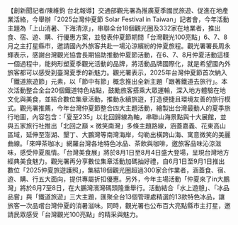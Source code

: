 【創新聞記者/陳維鈞 台北報導】交通部觀光署為推廣夏季國民旅遊、促進在地產業活絡，今舉辦「2025台灣仲夏節 Solar Festival in Taiwan」記者會，今年活動主題為「上山消暑、下海清涼」，串聯全台18個觀光圈及332家在地業者，推出食、宿、遊、購、行優惠方案，並發表仲夏節期間「台灣觀光100亮點」6、7、8月之主打星縣市，邀請國內外旅客共赴一場沁涼繽紛的仲夏旅程。觀光署署長周永輝表示，感謝台灣觀光協會長期協助推動仲夏節活動，在6、7、8月仲夏活動這樣一個過程中，能夠形塑夏季觀光活動的品牌，將活動品牌國際化，就是希望國內外旅客都可以感受到臺灣夏季的新魅力。觀光署表示，2025年台灣仲夏節首次納入「鐵道旅遊節」元素，以「節中有節」概念推出全新主題「跟著鐵道去旅行」。本次活動整合全台20個鐵道特色站點，鼓勵旅客搭乘大眾運輸，深入地方體驗在地文化與美食，並結合數位集章活動，推動永續旅遊，打造便捷且環境友善的旅行模式。觀光署推薦，今年台灣仲夏節整合四大主題活動，繪製出台灣最動人的夏季旅行地圖，內容包含：「夏至235」以北回歸線為軸，串聯山海景點與十大展館，並與五家旅行社推出「北回之巔 × 微笑南灣」多條主題路線，涵蓋嘉義、花東高山區域，延伸至澎湖、墾丁、大鵬灣等南灣海岸，勾勒出橫跨山海、寓意微笑的美麗曲線。「來呷茶咖冰」網羅台灣各地特色冰品、茶飲與咖啡，邀旅客品味沁涼滋味，感受仲夏風情。「台灣美食展」將於8月1日至8月4日盛大登場，呈現台灣地方經典美食魅力。觀光署再分享數位集章活動加碼抽好禮，自6月1日至9月1日推出數位「2025仲夏旅遊護照」，集結18個觀光圈超過300家合作業者，涵蓋食、宿、遊、購、行五大面向，提供專屬折扣優惠。另外，今年主場活動「仲夏來了in大鵬灣」將於6月7至8日，在大鵬灣濱灣碼頭隆重舉行。活動結合「水上遊憩」、「冰品品嘗」與「鐵道旅遊」三大主題，匯聚全台13個管理處精選的13款特色冰品，讓旅客一次品嚐台灣仲夏的消暑滋味。同時，觀光署也公布百大亮點縣市主打星，邀請民眾感受「台灣觀光100亮點」的精采與魅力。